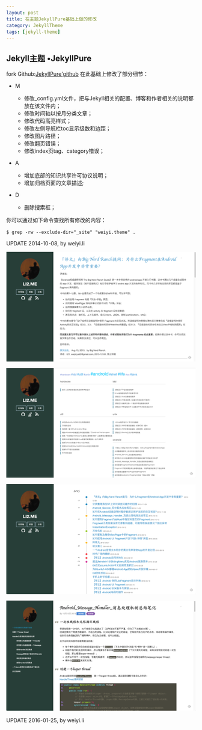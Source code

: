 ```yaml
---
layout: post
title: 在主题JekyllPure基础上做的修改
category: JekyllTheme
tags: [jekyll-theme]
---
```


## Jekyll主题 &bull;JekyllPure

fork Github:[JekyllPure'github](https://github.com/liyouhai/JekyllPure)
在此基础上修改了部分细节：

- M

    - 修改_config.yml文件，把与Jekyll相关的配置、博客和作者相关的说明都放在该文件内；
    - 修改时间轴以按月分类文章；
    - 修改代码高亮样式；
    - 修改左侧导航栏toc显示级数和边距；
    - 修改图片路径；
    - 修改翻页错误；
    - 修改index页tag、category错误；

- A

    - 增加底部的知识共享许可协议说明；
    - 增加归档页面的文章描述;

- D

    - 删除搜索框；

你可以通过如下命令查找所有修改的内容：

    $ grep -rw --exclude-dir="_site" "weiyi.theme" .


UPDATE 2014-10-08, by weiyi.li


![JekyllPureTheme-Home](https://github.com/li2/JekyllPure/blob/master/images/JekyllPureTheme-Home.png)

![JekyllPureTheme-CategoriesAndTags](https://github.com/li2/JekyllPure/blob/master/images/JekyllPureTheme-CategoriesAndTags.png)

![JekyllPureTheme-TimeLineArchives](https://github.com/li2/JekyllPure/blob/master/images/JekyllPureTheme-TimeLineArchives.png)

![JekyllPureTheme-Post](https://github.com/li2/JekyllPure/blob/master/images/JekyllPureTheme-Post.png)

UPDATE 2016-01-25, by weiyi.li
